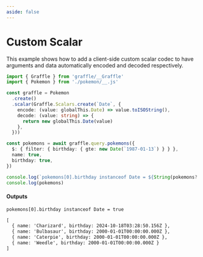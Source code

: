 ```yaml
---
aside: false
---
```


# Custom Scalar

This example shows how to add a client-side custom scalar codec to
have arguments and data automatically encoded and decoded respectively.

<!-- dprint-ignore-start -->
```ts twoslash
import { Graffle } from 'graffle/__Graffle'
import { Pokemon } from './pokemon/__.js'

const graffle = Pokemon
  .create()
  .scalar(Graffle.Scalars.create(`Date`, {
    encode: (value: globalThis.Date) => value.toISOString(),
    decode: (value: string) => {
      return new globalThis.Date(value)
    },
  }))

const pokemons = await graffle.query.pokemons({
  $: { filter: { birthday: { gte: new Date(`1987-01-13`) } } },
  name: true,
  birthday: true,
})

console.log(`pokemons[0].birthday instanceof Date = ${String(pokemons?.[0]?.birthday instanceof Date)}`) // eslint-disable-line
console.log(pokemons)
```
<!-- dprint-ignore-end -->

#### Outputs

<!-- dprint-ignore-start -->
```txt
pokemons[0].birthday instanceof Date = true
```
<!-- dprint-ignore-end -->
<!-- dprint-ignore-start -->
```txt
[
  { name: 'Charizard', birthday: 2024-10-18T03:28:50.156Z },
  { name: 'Bulbasaur', birthday: 2000-01-01T00:00:00.000Z },
  { name: 'Caterpie', birthday: 2000-01-01T00:00:00.000Z },
  { name: 'Weedle', birthday: 2000-01-01T00:00:00.000Z }
]
```
<!-- dprint-ignore-end -->
